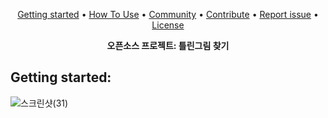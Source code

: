 <p align="center">
  <a href="#getting-started">Getting started</a> •
  <a href="#usage">How To Use</a> •
  <a href="#community">Community</a> •
  <a href="#contribute">Contribute</a> •
  <a href="#report-an-issue">Report issue</a> •
  <a href="#license">License</a>
</p>

<p align="center">
  <strong> 오픈소스 프로젝트: 틀린그림 찾기</a></strong>
</p>
  
## Getting started:
![스크린샷(31)](https://user-images.githubusercontent.com/114564687/205753037-b12c21d2-3d89-4fca-a66a-2bed94386857.png)
